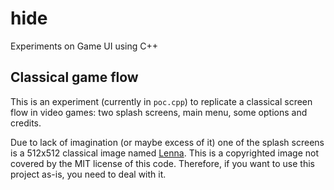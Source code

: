 # hide

Experiments on Game UI using C++

## Classical game flow

This is an experiment (currently in `poc.cpp`) to replicate a classical screen
flow in video games: two splash screens, main menu, some options and credits.

Due to lack of imagination (or maybe excess of it) one of the splash screens is
a 512x512 classical image named [Lenna][lenna]. This is a copyrighted image not
covered by the MIT license of this code. Therefore, if you want to use this
project as-is, you need to deal with it.

[lenna]: https://en.wikipedia.org/wiki/Lenna

